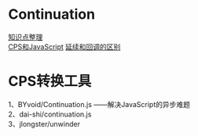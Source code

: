 # Continuation


[知识点整理](https://github.com/heyHuang/Continuation/issues/1)  
[CPS和JavaScript](https://github.com/heyHuang/Continuation/issues/3)
[延续和回调的区别](https://github.com/heyHuang/Continuation/issues/4) 


# CPS转换工具
1、BYvoid/Continuation.js  ——解决JavaScript的异步难题  
2、dai-shi/continuation.js  
3、jlongster/unwinder   

